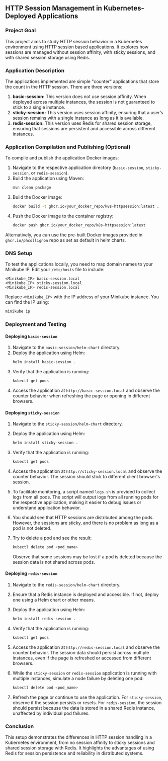 
## HTTP Session Management in Kubernetes-Deployed Applications

### Project Goal
This project aims to study HTTP session behavior in a Kubernetes environment using HTTP session based applications. It explores how sessions are managed without session affinity, with sticky sessions, and with shared session storage using Redis.

### Application Description
The applications implemented are simple "counter" applications that store the count in the HTTP session. There are three versions:

1. **basic-session:** This version does not use session affinity. When deployed across multiple instances, the session is not guaranteed to stick to a single instance.
2. **sticky-session:** This version uses session affinity, ensuring that a user’s session remains with a single instance as long as it is available.
3. **redis-session:** This version uses Redis for shared session storage, ensuring that sessions are persistent and accessible across different instances.

### Application Compilation and Publishing (Optional)
To compile and publish the application Docker images:

1. Navigate to the respective application directory (`basic-session`, `sticky-session`, or `redis-session`).
2. Build the application using Maven:
   ```bash
   mvn clean package
   ```
3. Build the Docker image:
   ```bash
   docker build -t ghcr.io/your_docker_repo/k8s-httpsession:latest .
   ```
4. Push the Docker image to the container registry:
   ```bash
   docker push ghcr.io/your_docker_repo/k8s-httpsession:latest
   ```

Alternatively, you can use the pre-built Docker images provided in ```ghcr.io/phcollignon``` repo as set as default in helm charts.

### DNS Setup
To test the applications locally, you need to map domain names to your Minikube IP. Edit your `/etc/hosts` file to include:

```
<Minikube_IP> basic-session.local
<Minikube_IP> sticky-session.local
<Minikube_IP> redis-session.local
```

Replace `<Minikube_IP>` with the IP address of your Minikube instance. You can find the IP using:
```bash
minikube ip
```

### Deployment and Testing

#### Deploying `basic-session`

1. Navigate to the `basic-session/helm-chart` directory.
2. Deploy the application using Helm:
   ```bash
   helm install basic-session .
   ```
3. Verify that the application is running:
   ```bash
   kubectl get pods
   ```
4. Access the application at `http://basic-session.local` and observe the counter behavior when refreshing the page or opening in different browsers.

#### Deploying `sticky-session`

1. Navigate to the `sticky-session/helm-chart` directory.
2. Deploy the application using Helm:
   ```bash
   helm install sticky-session .
   ```
3. Verify that the application is running:
   ```bash
   kubectl get pods
   ```
4. Access the application at `http://sticky-session.local` and observe the counter behavior. The session should stick to different client browser's session.

5. To facilitate monitoring, a script named `logs.sh` is provided to collect logs from all pods. The script will output logs from all running pods for the respective application, making it easier to debug issues or understand application behavior.  
6. You should see that HTTP sessions are distributed among the pods. However, the sessions are sticky, and there is no problem as long as a pod is not deleted.
7. Try to delete a pod and see the result:
   ```bash
   kubectl delete pod <pod_name>
   ```
   Observe that some sessions may be lost if a pod is deleted because the session data is not shared across pods.

#### Deploying `redis-session`

1. Navigate to the `redis-session/helm-chart` directory.
2. Ensure that a Redis instance is deployed and accessible. If not, deploy one using a Helm chart or other means.
3. Deploy the application using Helm:
   ```bash
   helm install redis-session .
   ```
4. Verify that the application is running:
   ```bash
   kubectl get pods
   ```
5. Access the application at `http://redis-session.local` and observe the counter behavior. The session data should persist across multiple instances, even if the page is refreshed or accessed from different browsers.

6. While the `sticky-session` or `redis-session` application is running with multiple instances, simulate a node failure by deleting one pod:
   ```bash
   kubectl delete pod <pod_name>
   ```
 
7. Refresh the page or continue to use the application. For `sticky-session`, observe if the session persists or resets. For `redis-session`, the session should persist because the data is stored in a shared Redis instance, unaffected by individual pod failures.

### Conclusion
This setup demonstrates the differences in HTTP session handling in a Kubernetes environment, from no session affinity to sticky sessions and shared session storage with Redis. It highlights the advantages of using Redis for session persistence and reliability in distributed systems.